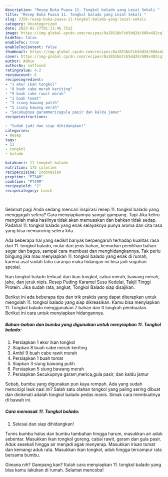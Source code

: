 ```yaml
---
description: "Resep Buka Puasa 11. Tongkol balado yang Lezat Sekali "
title: "Resep Buka Puasa 11. Tongkol balado yang Lezat Sekali "
slug: 2359-resep-buka-puasa-11-tongkol-balado-yang-lezat-sekali
category: Uncategorized
date: 2023-02-27T01:11:46.751Z
image: https://img-global.cpcdn.com/recipes/0a1851bb7cb5dd2d/680x482cq70/11-tongkol-balado-foto-resep-utama.jpg
hideToc: false
enableToc: true
enableTocContent: false
thumbnail: https://img-global.cpcdn.com/recipes/0a1851bb7cb5dd2d/680x482cq70/11-tongkol-balado-foto-resep-utama.jpg
cover: https://img-global.cpcdn.com/recipes/0a1851bb7cb5dd2d/680x482cq70/11-tongkol-balado-foto-resep-utama.jpg
author: Admin
authorAv: notfound
ratingvalue: 4.2
reviewcount: 6
recipeingredient:
- "1 ekor ikan tongkol"
- "8 buah cabe merah keriting"
- "9 buah cabe rawit merah"
- "1 buah tomat"
- "3 siung bawang putih"
- "5 siung bawang merah"
- "Secukupnya garammericagula pasir dan kaldu jamur"
recipeinstructions:

- "Sudah jadi dan siap dihidangkan!"
categories:
- Resep
tags:
- 11
- tongkol
- balado

katakunci: 11 tongkol balado 
nutrition: 175 calories
recipecuisine: Indonesian
preptime: "PT34M"
cooktime: "PT49M"
recipeyield: "2"
recipecategory: Lunch

---
```



Selamat pagi Anda sedang mencari inspirasi resep 11. tongkol balado yang menggugah selera? Cara menyiapkannya sangat gampang. Tapi Jika keliru mengolah maka hasilnya tidak akan memuaskan dan bahkan tidak sedap. Padahal 11. tongkol balado yang enak selayaknya punya aroma dan cita rasa yang bisa memancing selera kita.


Ada beberapa hal yang sedikit banyak berpengaruh terhadap kualitas rasa dari 11. tongkol balado, mulai dari jenis bahan, kemudian pemilihan bahan segar dan bagus, sampai cara membuat dan menghidangkannya. Tak perlu bingung jika mau menyiapkan 11. tongkol balado yang enak di rumah, karena asal sudah tahu caranya maka hidangan ini bisa jadi suguhan spesial.

Ikan tongkol balado terbuat dari ikan tongkol, cabai merah, bawang merah, jahe, dan jeruk nipis. Resep Puding Karamel Susu Kedelai, Takjil Tinggi Protein. Jika sudah rata, angkat, Tongkol Balado siap disajikan.


Berikut ini ada beberapa tips dan trik praktis yang dapat diterapkan untuk mengolah 11. tongkol balado yang siap dikreasikan. Kamu bisa menyiapkan 11. Tongkol balado menggunakan 7 bahan dan 0 langkah pembuatan. Berikut ini cara untuk menyiapkan hidangannya.

<!--inarticleads1-->

##### Bahan-bahan dan bumbu yang digunakan untuk menyiapkan 11. Tongkol balado:

1. Persiapkan 1 ekor ikan tongkol
1. Siapkan 8 buah cabe merah keriting
1. Ambil 9 buah cabe rawit merah
1. Persiapkan 1 buah tomat
1. Siapkan 3 siung bawang putih
1. Persiapkan 5 siung bawang merah
1. Persiapkan Secukupnya garam,merica,gula pasir, dan kaldu jamur


Sebab, bumbu yang digunakan pun kaya rempah. Ada yang sudah mencicipi lauk nasi ini? Salah satu olahan tongkol yang paling sering dibuat dan dinikmati adalah tongkol balado pedas manis. Simak cara membuatnya di bawah ini. 

<!--inarticleads2-->

##### Cara memasak 11. Tongkol balado:


1. Selesai dan siap dihidangkan!

Tumis bumbu halus dan bumbu tambahan hingga harum, masukkan air aduk sebentar. Masukkan ikan tongkol goreng, cabai rawit, garam dan gula pasir. Aduk sesekali hingga air menjadi agak menyerap. Masukkan irisan tomat dan kemangi aduk rata. Masukkan ikan tongkol, aduk hingga tercampur rata bersama bumbu. 

Gimana nih? Gampang kan? Itulah cara menyiapkan 11. tongkol balado yang bisa kamu lakukan di rumah. Selamat mencoba!
